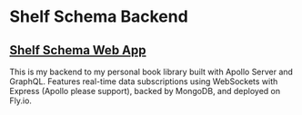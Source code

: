 # Shelf Schema Backend

## [Shelf Schema Web App](https://shelf-schema.fly.dev/)

This is my backend to my personal book library built with Apollo Server and GraphQL. Features real-time data subscriptions using WebSockets with Express (Apollo please support), backed by MongoDB, and deployed on Fly.io.
